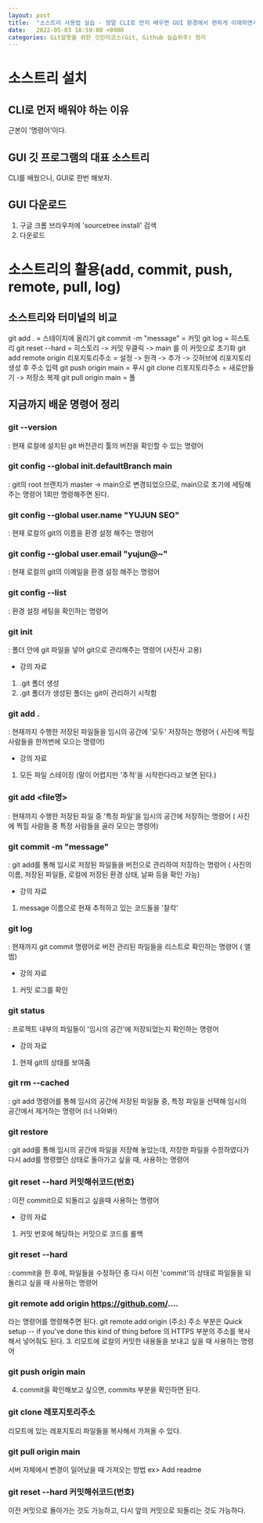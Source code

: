 ```yaml
---
layout: post
title:  "소스트리 사용법 실습 - 정말 CLI로 먼저 배우면 GUI 환경에서 편하게 이애하면서 사용할 수 있을까?"
date:   2022-05-03 18:59:00 +0900
categories: Git알못을 위한 깃린이코스(Git, Github 실습위주) 정리
---
```

# 소스트리 설치
## CLI로 먼저 배워야 하는 이유
근본이 '명령어'이다.

## GUI 깃 프로그램의 대표 소스트리
CLI를 배웠으니, GUI로 한번 해보자.

## GUI 다운로드
1. 구글 크롬 브라우저에 'sourcetree install' 검색
2. 다운로드

# 소스트리의 활용(add, commit, push, remote, pull, log)
## 소스트리와 터미널의 비교
git add . = 스테이지에 올리기
git commit -m "message" = 커밋
git log = 히스토리
git reset --hard = 히스토리 -> 커밋 우클릭 -> main 를 이 커밋으로 초기화
git add remote origin 리포지토리주소 = 설정 -> 원격 -> 추가 -> 깃허브에 리포지토리 생성 후 주소 입력
git push origin main = 푸시
git clone 리포지토리주소 = 새로만들기 -> 저장소 복제 
git pull origin main = 풀


## 지금까지 배운 명령어 정리
### git --version
: 현재 로컬에 설치된 git 버전관리 툴의 버전을 확인할 수 있는 명령어

### git config --global init.defaultBranch main
: git의 root 브랜치가 master -> main으로 변경되었으므로,
main으로 초기에 세팅해주는 명령어
1회만 명령해주면 된다.

### git config --global user.name "YUJUN SEO"
: 현재 로컬의 git의 이름을 환경 설정 해주는 명령어

### git config --global user.email "yujun@~"
: 현재 로컬의 git의 이메일을 환경 설정 해주는 명령어

### git config --list
: 환경 설정 세팅을 확인하는 명령어

### git init
: 폴더 안에 git 파일을 넣어 git으로 관리해주는 명령어
(사진사 고용)
* 강의 자료
1) .git 폴더 생성
2) .git 폴더가 생성된 폴더는 git이 관리하기 시작함

### git add .
: 현재까지 수행한 저장된 파일들을 임시의 공간에 '모두' 저장하는 명령어
( 사진에 찍힐 사람들을 한꺼번에 모으는 명령어)
* 강의 자료
1) 모든 파일 스테이징 (말이 어렵지만 '추적'을 시작한다라고 보면 된다.)

### git add <file명>
: 현재까지 수행한 저장된 파일 중 '특정 파일'을 임시의 공간에 저장하는 명령어
( 사진에 찍힐 사람들 중 특정 사람들을 골라 모으는 명령어)

### git commit -m "message"
: git add를 통해 임시로 저장된 파일들을 버전으로 관리하여 저장하는 명령어
( 사진의 이름, 저장된 파일들, 로컬에 저장된 환경 상태, 날짜 등을 확인 가능)
* 강의 자료
1) message 이름으로 현재 추적하고 있는 코드들을 '찰칵'

### git log
: 현재까지 git commit 명령어로 버전 관리된 파일들을 리스트로 확인하는 명령어
( 앨범)
* 강의 자료
1) 커밋 로그를 확인

### git status
: 프로젝트 내부의 파일들이 '임시의 공간'에 저장되었는지 확인하는 명령어
* 강의 자료
1) 현재 git의 상태를 보여줌

### git rm --cached <file>
: git add 명령어를 통해 임시의 공간에 저장된 파일들 중, 
특정 파일을 선택해 임시의 공간에서 제거하는 명령어
(너 나와봐!)

### git restore
: git add를 통해 임시의 공간에 파일을 저장해 놓았는데,
저장한 파일을 수정하였다가 다시 add를 명령했던 상태로 돌아가고 싶을 때, 사용하는 명령어

### git reset --hard 커밋해쉬코드(번호)
: 이전 commit으로 되돌리고 싶을때 사용하는 명령어
* 강의 자료
1) 커밋 번호에 해당하는 커밋으로 코드를 롤백

### git reset --hard
: commit을 한 후에, 파일들을 수정하던 중 다시 이전 'commit'의 상태로 파일들을 되돌리고 싶을 때 사용하는 명령어

### git remote add origin https://github.com/.... 
라는 명령어를 명령해주면 된다.
git remote add origin (주소)
주소 부분은 Quick setup -- if you've done this kind of thing before
의 HTTPS 부분의 주소를 복사해서 넣어줘도 된다.
3. 리모트에 로컬의 커밋한 내용들을 보내고 싶을 때 사용하는 명령어

### git push origin main
4. commit을 확인해보고 싶으면, commits 부분을 확인하면 된다.

### git clone 레포지토리주소
리모트에 있는 레포지토리 파일들을 복사해서 가져올 수 있다.

### git pull origin main
서버 자체에서 변경이 일어났을 때 가져오는 방법
ex> Add readme

### git reset --hard 커밋해쉬코드(번호)
이전 커밋으로 돌아가는 것도 가능하고,
다시 앞의 커밋으로 되돌리는 것도 가능하다.

